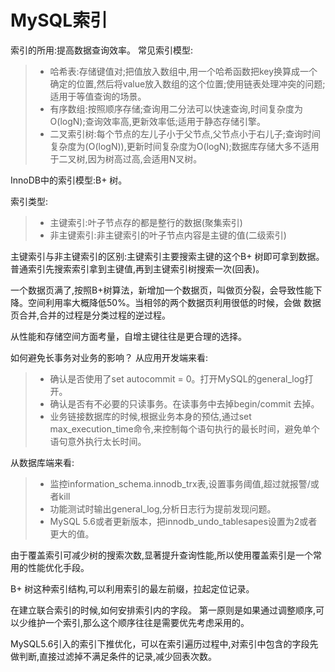 # MySQL索引
索引的所用:提高数据查询效率。
常见索引模型:
>* 哈希表:存储键值对;把值放入数组中,用一个哈希函数把key换算成一个确定的位置,然后将value放入数组的这个位置;使用链表处理冲突的问题;适用于等值查询的场景。
>* 有序数组:按照顺序存储;查询用二分法可以快速查询,时间复杂度为O(logN);查询效率高,更新效率低;适用于静态存储引擎。
>* 二叉索引树:每个节点的左儿子小于父节点,父节点小于右儿子;查询时间复杂度为(O(logN)),更新时间复杂度为O(logN);数据库存储大多不适用于二叉树,因为树高过高,会适用N叉树。

InnoDB中的索引模型:B+ 树。

索引类型:
>* 主键索引:叶子节点存的都是整行的数据(聚集索引)
>* 非主键索引:非主键索引的叶子节点内容是主键的值(二级索引)

主键索引与非主键索引的区别:主键索引主要搜索主键的这个B+ 树即可拿到数据。普通索引先搜索索引拿到主键值,再到主键索引树搜索一次(回表)。

一个数据页满了,按照B+树算法，新增加一个数据页，叫做页分裂，会导致性能下降。空间利用率大概降低50%。当相邻的两个数据页利用很低的时候，会做
数据页合并,合并的过程是分类过程的逆过程。

从性能和存储空间方面考量，自增主键往往是更合理的选择。

如何避免长事务对业务的影响？
从应用开发端来看:
>* 确认是否使用了set autocommit = 0。打开MySQL的general_log打开。
>* 确认是否有不必要的只读事务。在读事务中去掉begin/commit 去掉。
>* 业务链接数据库的时候,根据业务本身的预估,通过set max_execution_time命令,来控制每个语句执行的最长时间，避免单个语句意外执行太长时间。

从数据库端来看:
>* 监控information_schema.innodb_trx表,设置事务阈值,超过就报警/或者kill
>* 功能测试时输出general_log,分析日志行为提前发现问题。
>* MySQL 5.6或者更新版本，把innodb_undo_tablesapes设置为2或者更大的值。


由于覆盖索引可减少树的搜索次数,显著提升查询性能,所以使用覆盖索引是一个常用的性能优化手段。

B+ 树这种索引结构,可以利用索引的最左前缀，拉起定位记录。

在建立联合索引的时候,如何安排索引内的字段。
第一原则是如果通过调整顺序,可以少维护一个索引,那么这个顺序往往是需要优先考虑采用的。

MySQL5.6引入的索引下推优化，可以在索引遍历过程中,对索引中包含的字段先做判断,直接过滤掉不满足条件的记录,减少回表次数。